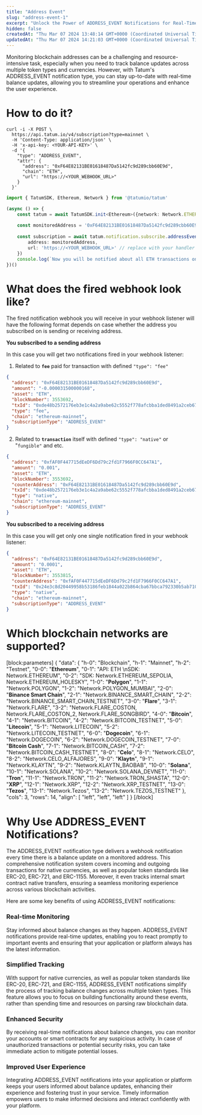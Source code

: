 ```yaml
---
title: "Address Event"
slug: "address-event-1"
excerpt: "Unlock the Power of ADDRESS_EVENT Notifications for Real-Time Balance Updates"
hidden: false
createdAt: "Thu Mar 07 2024 13:48:14 GMT+0000 (Coordinated Universal Time)"
updatedAt: "Thu Mar 07 2024 14:21:03 GMT+0000 (Coordinated Universal Time)"
---
```

Monitoring blockchain addresses can be a challenging and resource-intensive task, especially when you need to track balance updates across multiple token types and currencies. However, with Tatum's ADDRESS\_EVENT notification type, you can stay up-to-date with real-time balance updates, allowing you to streamline your operations and enhance the user experience.

# How to do it?

```curl
curl -i -X POST \
  https://api.tatum.io/v4/subscription?type=mainnet \
  -H 'Content-Type: application/json' \
  -H 'x-api-key: <YOUR-API-KEY>' \
  -d '{
    "type": "ADDRESS_EVENT",
    "attr": {
      "address": "0xF64E82131BE01618487Da5142fc9d289cbb60E9d",
      "chain": "ETH",
      "url": "https://<YOUR_WEBHOOK_URL>"
    }
  }'
```
```typescript
import { TatumSDK, Ethereum, Network } from '@tatumio/tatum'

(async () => {
    const tatum = await TatumSDK.init<Ethereum>({network: Network.ETHEREUM})
    
    const monitoredAddress = '0xF64E82131BE01618487Da5142fc9d289cbb60E9d'
    
    const subscription = await tatum.notification.subscribe.addressEvent({
        address: monitoredAddress,
        url: 'https://<YOUR_WEBHOOK_URL>' // replace with your handler URL
    })
    console.log(`Now you will be notified about all ETH transactions on ${monitoredAddress}`)
})()
```

# What does the fired webhook look like?

The fired notification webhook you will receive in your webhook listener will have the following format depends on case whether the address you subscribed on is sending or receiving address.

**You subscribed to a sending address**

In this case you will get two notifications fired in your webhook listener:

1. Related to **`fee`** paid for transaction with defined `"type": "fee"`

```json
{
  "address": "0xF64E82131BE01618487Da5142fc9d289cbb60E9d",
  "amount": "-0.000031500000168",
  "asset": "ETH",
  "blockNumber": 3553692,
  "txId": "0xde48b2572176eb3e1c4a2a9abe62c5552f778afcbba1ded8491a2ceb675a6390",
  "type": "fee",
  "chain": "ethereum-mainnet",
  "subscriptionType": "ADDRESS_EVENT"
}
```

2. Related to **`transaction`** itself with defined `"type": "native"` or "`fungible"` and etc.

```json
{
  "address": "0xfAF0F447715dEeDF6Dd79c2fd1F7966F0CC647A1",
  "amount": "0.001",
  "asset": "ETH",
  "blockNumber": 3553692,
  "counterAddress": "0xF64E82131BE01618487Da5142fc9d289cbb60E9d",
  "txId": "0xde48b2572176eb3e1c4a2a9abe62c5552f778afcbba1ded8491a2ceb675a6390",
  "type": "native",
  "chain": "ethereum-mainnet",
  "subscriptionType": "ADDRESS_EVENT"
}
```

**You subscribed to a receiving address**

In this case you will get only one single notification fired in your webhook listener:

```json
{
  "address": "0xF64E82131BE01618487Da5142fc9d289cbb60E9d",
  "amount": "0.0001",
  "asset": "ETH",
  "blockNumber": 3553815,
  "counterAddress": "0xfAF0F447715dEeDF6Dd79c2fd1F7966F0CC647A1",
  "txId": "0x24e3c8d20449958b53186feb1844a022b864cba67bbca792330b5ab71035b499",
  "type": "native",
  "chain": "ethereum-mainnet",
  "subscriptionType": "ADDRESS_EVENT"
}
```

# Which blockchain networks are supported?

[block:parameters]
{
  "data": {
    "h-0": "Blockchain",
    "h-1": "Mainnet",
    "h-2": "Testnet",
    "0-0": "**Ethereum**",
    "0-1": "API: ETH  \nSDK: Network.ETHEREUM",
    "0-2": "SDK: Network.ETHEREUM_SEPOLIA, Network.ETHEREUM_HOLESKY",
    "1-0": "**Polygon**",
    "1-1": "Network.POLYGON",
    "1-2": "Network.POLYGON_MUMBAI",
    "2-0": "**Binance Smart Chain**",
    "2-1": "Network.BINANCE_SMART_CHAIN",
    "2-2": "Network.BINANCE_SMART_CHAIN_TESTNET",
    "3-0": "**Flare**",
    "3-1": "Network.FLARE",
    "3-2": "Network.FLARE_COSTON, Network.FLARE_COSTON_2, Network.FLARE_SONGBIRD",
    "4-0": "**Bitcoin**",
    "4-1": "Network.BITCOIN",
    "4-2": "Network.BITCOIN_TESTNET",
    "5-0": "**Litecoin**",
    "5-1": "Network.LITECOIN",
    "5-2": "Network.LITECOIN_TESTNET",
    "6-0": "**Dogecoin**",
    "6-1": "Network.DOGECOIN",
    "6-2": "Network.DOGECOIN_TESTNET",
    "7-0": "**Bitcoin Cash**",
    "7-1": "Network.BITCOIN_CASH",
    "7-2": "Network.BITCOIN_CASH_TESTNET",
    "8-0": "**Celo**",
    "8-1": "Network.CELO",
    "8-2": "Network.CELO_ALFAJORES",
    "9-0": "**Klaytn**",
    "9-1": "Network.KLAYTN",
    "9-2": "Network.KLAYTN_BAOBAB",
    "10-0": "**Solana**",
    "10-1": "Network.SOLANA",
    "10-2": "Network.SOLANA_DEVNET",
    "11-0": "**Tron**",
    "11-1": "Network.TRON",
    "11-2": "Network.TRON_SHASTA",
    "12-0": "**XRP**",
    "12-1": "Network.XRP",
    "12-2": "Network.XRP_TESTNET",
    "13-0": "**Tezos**",
    "13-1": "Network.Tezos",
    "13-2": "Network.TEZOS_TESTNET"
  },
  "cols": 3,
  "rows": 14,
  "align": [
    "left",
    "left",
    "left"
  ]
}
[/block]


# Why Use ADDRESS_EVENT Notifications?

The ADDRESS\_EVENT notification type delivers a webhook notification every time there is a balance update on a monitored address. This comprehensive notification system covers incoming and outgoing transactions for native currencies, as well as popular token standards like ERC-20, ERC-721, and ERC-1155. Moreover, it even tracks internal smart contract native transfers, ensuring a seamless monitoring experience across various blockchain activities.

Here are some key benefits of using ADDRESS_EVENT notifications:

### Real-time Monitoring

Stay informed about balance changes as they happen. ADDRESS\_EVENT notifications provide real-time updates, enabling you to react promptly to important events and ensuring that your application or platform always has the latest information.

### Simplified Tracking

With support for native currencies, as well as popular token standards like ERC-20, ERC-721, and ERC-1155, ADDRESS\_EVENT notifications simplify the process of tracking balance changes across multiple token types. This feature allows you to focus on building functionality around these events, rather than spending time and resources on parsing raw blockchain data.

### Enhanced Security

By receiving real-time notifications about balance changes, you can monitor your accounts or smart contracts for any suspicious activity. In case of unauthorized transactions or potential security risks, you can take immediate action to mitigate potential losses.

### Improved User Experience

Integrating ADDRESS\_EVENT notifications into your application or platform keeps your users informed about balance updates, enhancing their experience and fostering trust in your service. Timely information empowers users to make informed decisions and interact confidently with your platform.
